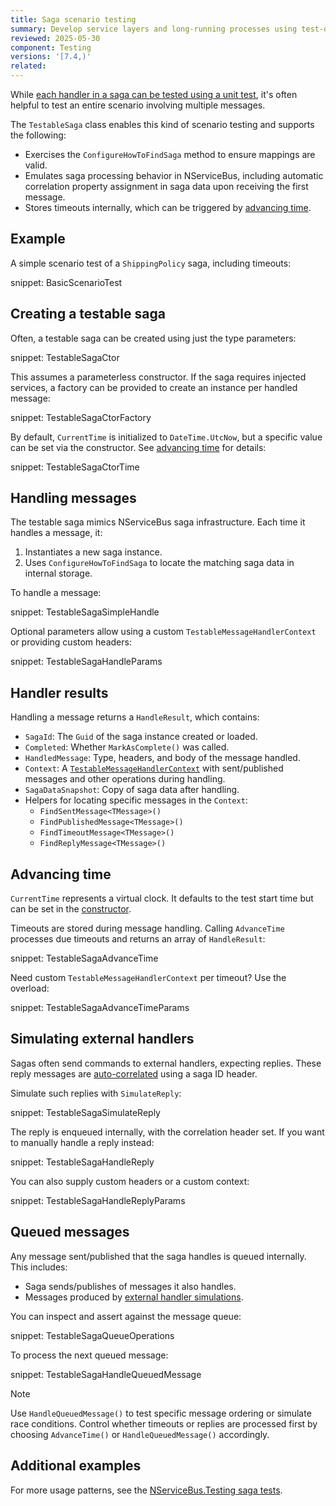 ```yaml
---
title: Saga scenario testing
summary: Develop service layers and long-running processes using test-driven development.
reviewed: 2025-05-30
component: Testing
versions: '[7.4,)'
related:
---
```


While [each handler in a saga can be tested using a unit test](/samples/unit-testing/#testing-a-saga), it's often helpful to test an entire scenario involving multiple messages.

The `TestableSaga` class enables this kind of scenario testing and supports the following:

* Exercises the `ConfigureHowToFindSaga` method to ensure mappings are valid.
* Emulates saga processing behavior in NServiceBus, including automatic correlation property assignment in saga data upon receiving the first message.
* Stores timeouts internally, which can be triggered by [advancing time](#advancing-time).

## Example

A simple scenario test of a `ShippingPolicy` saga, including timeouts:

snippet: BasicScenarioTest

## Creating a testable saga

Often, a testable saga can be created using just the type parameters:

snippet: TestableSagaCtor

This assumes a parameterless constructor. If the saga requires injected services, a factory can be provided to create an instance per handled message:

snippet: TestableSagaCtorFactory

By default, `CurrentTime` is initialized to `DateTime.UtcNow`, but a specific value can be set via the constructor. See [advancing time](#advancing-time) for details:

snippet: TestableSagaCtorTime

## Handling messages

The testable saga mimics NServiceBus saga infrastructure. Each time it handles a message, it:

1. Instantiates a new saga instance.
2. Uses `ConfigureHowToFindSaga` to locate the matching saga data in internal storage.

To handle a message:

snippet: TestableSagaSimpleHandle

Optional parameters allow using a custom `TestableMessageHandlerContext` or providing custom headers:

snippet: TestableSagaHandleParams

## Handler results

Handling a message returns a `HandleResult`, which contains:

* `SagaId`: The `Guid` of the saga instance created or loaded.
* `Completed`: Whether `MarkAsComplete()` was called.
* `HandledMessage`: Type, headers, and body of the message handled.
* `Context`: A [`TestableMessageHandlerContext`](/nservicebus/testing/#testing-a-handler) with sent/published messages and other operations during handling.
* `SagaDataSnapshot`: Copy of saga data after handling.
* Helpers for locating specific messages in the `Context`:
  * `FindSentMessage<TMessage>()`
  * `FindPublishedMessage<TMessage>()`
  * `FindTimeoutMessage<TMessage>()`
  * `FindReplyMessage<TMessage>()`

## Advancing time

`CurrentTime` represents a virtual clock. It defaults to the test start time but can be set in the [constructor](#creating-a-testable-saga).

Timeouts are stored during message handling. Calling `AdvanceTime` processes due timeouts and returns an array of `HandleResult`:

snippet: TestableSagaAdvanceTime

Need custom `TestableMessageHandlerContext` per timeout? Use the overload:

snippet: TestableSagaAdvanceTimeParams

## Simulating external handlers

Sagas often send commands to external handlers, expecting replies. These reply messages are [auto-correlated](/nservicebus/sagas/message-correlation.md#auto-correlation) using a saga ID header.

Simulate such replies with `SimulateReply`:

snippet: TestableSagaSimulateReply

The reply is enqueued internally, with the correlation header set. If you want to manually handle a reply instead:

snippet: TestableSagaHandleReply

You can also supply custom headers or a custom context:

snippet: TestableSagaHandleReplyParams

## Queued messages

Any message sent/published that the saga handles is queued internally. This includes:

* Saga sends/publishes of messages it also handles.
* Messages produced by [external handler simulations](#simulating-external-handlers).

You can inspect and assert against the message queue:

snippet: TestableSagaQueueOperations

To process the next queued message:

snippet: TestableSagaHandleQueuedMessage

> [!NOTE]
> Use `HandleQueuedMessage()` to test specific message ordering or simulate race conditions. Control whether timeouts or replies are processed first by choosing `AdvanceTime()` or `HandleQueuedMessage()` accordingly.

## Additional examples

For more usage patterns, see the [NServiceBus.Testing saga tests](https://github.com/Particular/NServiceBus.Testing/tree/master/src/NServiceBus.Testing.Tests/Sagas).
